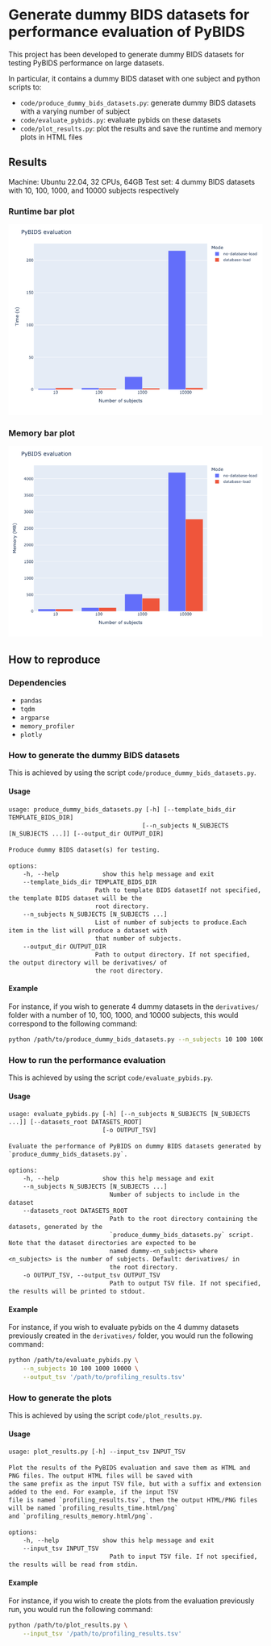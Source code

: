 # Generate dummy BIDS datasets for performance evaluation of PyBIDS

This project has been developed to generate dummy BIDS datasets for testing PyBIDS performance on large datasets.

In particular, it contains a dummy BIDS dataset with one subject and python scripts to:
- `code/produce_dummy_bids_datasets.py`: generate dummy BIDS datasets with a varying number of subject
- `code/evaluate_pybids.py`: evaluate pybids on these datasets
- `code/plot_results.py`: plot the results and save the runtime and memory plots in HTML files

## Results

Machine: Ubuntu 22.04, 32 CPUs, 64GB
Test set: 4 dummy BIDS datasets with 10, 100, 1000, and 10000 subjects respectively

### Runtime bar plot

![Runtime Plot](./code/results/profiling_results_time.png)

### Memory bar plot

![Memory (MB)](./code/results/profiling_results_memory.png)

## How to reproduce

### Dependencies

- `pandas`
- `tqdm`
- `argparse`
- `memory_profiler`
- `plotly`

### How to generate the dummy BIDS datasets

This is achieved by using the script `code/produce_dummy_bids_datasets.py`.

#### Usage

```output
usage: produce_dummy_bids_datasets.py [-h] [--template_bids_dir TEMPLATE_BIDS_DIR]
                                     [--n_subjects N_SUBJECTS [N_SUBJECTS ...]] [--output_dir OUTPUT_DIR]

Produce dummy BIDS dataset(s) for testing.

options:
    -h, --help            show this help message and exit
    --template_bids_dir TEMPLATE_BIDS_DIR
                        Path to template BIDS datasetIf not specified, the template BIDS dataset will be the
                        root directory.
    --n_subjects N_SUBJECTS [N_SUBJECTS ...]
                        List of number of subjects to produce.Each item in the list will produce a dataset with
                        that number of subjects.
    --output_dir OUTPUT_DIR
                        Path to output directory. If not specified, the output directory will be derivatives/ of
                        the root directory.                     
```

#### Example

For instance, if you wish to generate 4 dummy datasets in the `derivatives/` folder with a number of 10, 100, 1000, and 10000 subjects, this would correspond to the following command:

```bash
python /path/to/produce_dummy_bids_datasets.py --n_subjects 10 100 1000 10000
```

### How to run the performance evaluation

This is achieved by using the script `code/evaluate_pybids.py`.

#### Usage

```output
usage: evaluate_pybids.py [-h] [--n_subjects N_SUBJECTS [N_SUBJECTS ...]] [--datasets_root DATASETS_ROOT]
                          [-o OUTPUT_TSV]

Evaluate the performance of PyBIDS on dummy BIDS datasets generated by `produce_dummy_bids_datasets.py`.

options:
    -h, --help            show this help message and exit
    --n_subjects N_SUBJECTS [N_SUBJECTS ...]
                            Number of subjects to include in the dataset
    --datasets_root DATASETS_ROOT
                            Path to the root directory containing the datasets, generated by the
                            `produce_dummy_bids_datasets.py` script. Note that the dataset directories are expected to be
                            named dummy-<n_subjects> where <n_subjects> is the number of subjects. Default: derivatives/ in
                            the root directory.
    -o OUTPUT_TSV, --output_tsv OUTPUT_TSV
                            Path to output TSV file. If not specified, the results will be printed to stdout.
```

#### Example

For instance, if you wish to evaluate pybids on the 4 dummy datasets previously created in the `derivatives/` folder, you would run the following command:

```bash
python /path/to/evaluate_pybids.py \
    --n_subjects 10 100 1000 10000 \
    --output_tsv '/path/to/profiling_results.tsv'
```

### How to generate the plots

This is achieved by using the script `code/plot_results.py`.

#### Usage

```output
usage: plot_results.py [-h] --input_tsv INPUT_TSV

Plot the results of the PyBIDS evaluation and save them as HTML and PNG files. The output HTML files will be saved with
the same prefix as the input TSV file, but with a suffix and extension added to the end. For example, if the input TSV
file is named `profiling_results.tsv`, then the output HTML/PNG files will be named `profiling_results_time.html/png`
and `profiling_results_memory.html/png`.

options:
    -h, --help            show this help message and exit
    --input_tsv INPUT_TSV
                            Path to input TSV file. If not specified, the results will be read from stdin.
```

#### Example

For instance, if you wish to create the plots from the evaluation previously run, you would run the following command:

```bash
python /path/to/plot_results.py \
    --input_tsv '/path/to/profiling_results.tsv'
```
